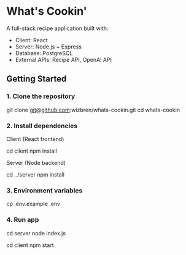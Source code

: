 # What's Cookin'


A full-stack recipe application built with:

- Client:   React
- Server:   Node.js + Express
- Database: PostgreSQL
- External  APIs: Recipe API, OpenAI API


## Getting Started

### 1. Clone the repository

git clone git@github.com:wizbren/whats-cookin.git
cd whats-cookin

### 2. Install dependencies

Client (React frontend)

cd client
npm install

Server (Node backend)

cd ../server
npm install

### 3. Environment variables

cp .env.example .env

### 4. Run app

cd server
node index.js

cd client
npm start